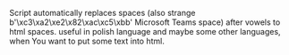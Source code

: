 Script automatically replaces spaces (also strange b'\xc3\xa2\xe2\x82\xac\xc5\xbb' Microsoft Teams space)
after vowels to html spaces. useful in polish language and maybe some other languages, when You want to put some text into html.
